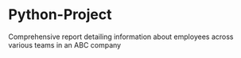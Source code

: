 # Python-Project
Comprehensive report detailing information about employees across various teams in an ABC company
